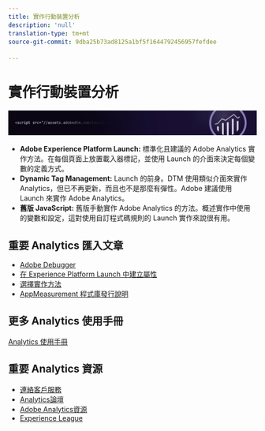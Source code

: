 ```yaml
---
title: 實作行動裝置分析
description: 'null'
translation-type: tm+mt
source-git-commit: 9dba25b73ad8125a1bf5f1644792456957fefdee

---
```



# 實作行動裝置分析

![橫幅](../../assets/doc_banner_implement.png)


* **Adobe Experience Platform Launch:** 標準化且建議的 Adobe Analytics 實作方法。在每個頁面上放置載入器標記，並使用 Launch 的介面來決定每個變數的定義方式。
* **Dynamic Tag Management:** Launch 的前身。DTM 使用類似介面來實作 Analytics，但已不再更新，而且也不是那麼有彈性。Adobe 建議使用 Launch 來實作 Adobe Analytics。
* **舊版 JavaScript:** 舊版手動實作 Adobe Analytics 的方法。概述實作中使用的變數和設定，這對使用自訂程式碼規則的 Launch 實作來說很有用。

## 重要 Analytics 匯入文章

* [Adobe Debugger](impl-testing/debugger.md)
* [在 Experience Platform Launch 中建立屬性](implement-with-launch/create-analytics-property.md)
* [選擇實作方法](c-implementation-methods/choose-implementation-method.md)
* [AppMeasurement 程式庫發行說明](appmeasurement-release-notes/c-release-notes-mjs.md)

## 更多 Analytics 使用手冊

[Analytics 使用手冊](/help/landing/home.md)

## 重要 Analytics 資源

* [連絡客戶服務](https://helpx.adobe.com/contact/enterprise-support.ec.html)
* [Analytics論壇](https://forums.adobe.com/community/experience-cloud/analytics-cloud/analytics)
* [Adobe Analytics資源](https://forums.adobe.com/message/10660755)
* [Experience League](https://landing.adobe.com/experience-league/)
